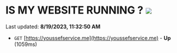 # IS MY WEBSITE RUNNING ? [![](https://img.shields.io/static/v1?label=Sponsor&message=%E2%9D%A4&logo=GitHub&color=%23fe8e86)](https://github.com/sponsors/<username>)

Last updated: **8/19/2023, 11:32:50 AM**

- `GET` [https://youssefservice.me](https://youssefservice.me) - **Up** (1059ms)
